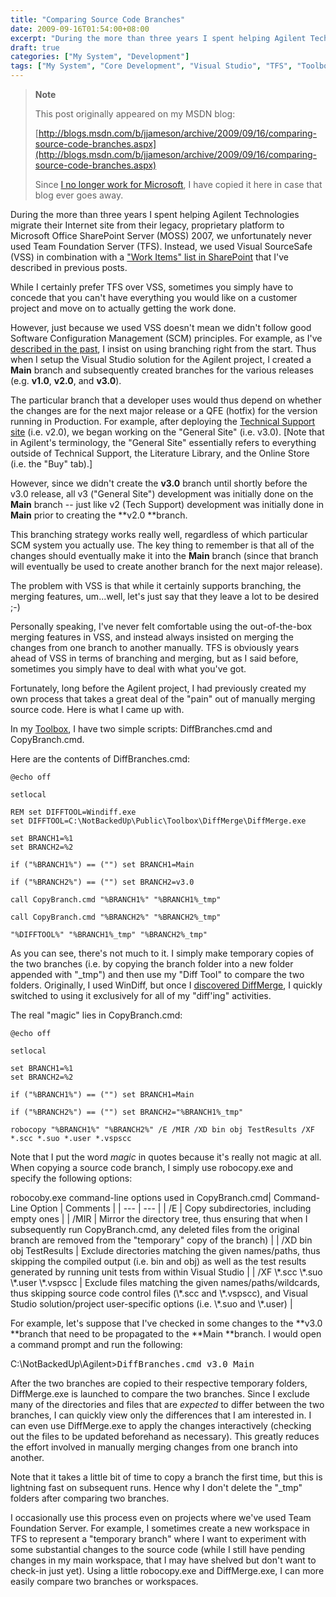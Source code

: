 ```yaml
---
title: "Comparing Source Code Branches"
date: 2009-09-16T01:54:00+08:00
excerpt: "During the more than three years I spent helping Agilent Technologies migrate their Internet site from their legacy, proprietary platform to Microsoft Office SharePoint Server (MOSS) 2007, we unfortunately never used Team Foundation Server (TFS). Instead..."
draft: true
categories: ["My System", "Development"]
tags: ["My System", "Core Development", "Visual Studio", "TFS", "Toolbox"]
---
```


> **Note**
> 
> 
> 	This post originally appeared on my MSDN blog:  
>   
> 
> 
> [http://blogs.msdn.com/b/jjameson/archive/2009/09/16/comparing-source-code-branches.aspx](http://blogs.msdn.com/b/jjameson/archive/2009/09/16/comparing-source-code-branches.aspx)
> 
> 
> Since
> 	[I no longer work for Microsoft](/blog/jjameson/2011/09/02/last-day-with-microsoft), I have copied it here in case that blog 
> 	ever goes away.


During the more than three years I spent helping Agilent Technologies migrate  their Internet site from their legacy, proprietary platform to Microsoft Office  SharePoint Server (MOSS) 2007, we unfortunately never used Team Foundation Server  (TFS). Instead, we used Visual SourceSafe (VSS) in combination with a ["Work Items" 
list in SharePoint](/blog/jjameson/2008/04/01/tfs-lite-for-wss-v2) that I've described in previous posts.

While I certainly prefer TFS over VSS, sometimes you simply have to concede that  you can't have everything you would like on a customer project and move on to actually  getting the work done.

However, just because we used VSS doesn't mean we didn't follow good Software  Configuration Management (SCM) principles. For example, as I've [described in the past](/blog/jjameson/2007/04/18/structure-visual-studio-solutions), I insist on using branching right from the start. Thus  when I setup the Visual Studio solution for the Agilent project, I created a **Main** branch and subsequently created branches for the various releases  (e.g. **v1.0**, **v2.0**, and **v3.0**).

The particular branch that a developer uses would thus depend on whether the  changes are for the next major release or a QFE (hotfix) for the version running  in Production. For example, after deploying the [Technical Support site](http://www.chem.agilent.com/en-US/Support) (i.e.  v2.0), we began working on the "General Site" (i.e. v3.0). [Note that in Agilent's  terminology, the "General Site" essentially refers to everything outside of Technical  Support, the Literature Library, and the Online Store (i.e. the "Buy" tab).]

However, since we didn't create the **v3.0** branch until shortly  before the v3.0 release, all v3 ("General Site") development was initially done  on the **Main** branch -- just like v2 (Tech Support) development was  initially done in **Main** prior to creating the **v2.0**branch.

This branching strategy works really well, regardless of which particular SCM  system you actually use. The key thing to remember is that all of the changes should  eventually make it into the **Main** branch (since that branch will  eventually be used to create another branch for the next major release).

The problem with VSS is that while it certainly supports branching, the merging  features, um...well, let's just say that they leave a lot to be desired ;-)

Personally speaking, I've never felt comfortable using the out-of-the-box merging  features in VSS, and instead always insisted on merging the changes from one branch  to another manually. TFS is obviously years ahead of VSS in terms of branching and  merging, but as I said before, sometimes you simply have to deal with what you've  got.

Fortunately, long before the Agilent project, I had previously created my own  process that takes a great deal of the "pain" out of manually merging source code.  Here is what I came up with.

In my [Toolbox](/blog/jjameson/2007/03/22/backedup-and-notbackedup),  I have two simple scripts: DiffBranches.cmd and CopyBranch.cmd.

Here are the contents of DiffBranches.cmd:



    @echo off
    
    setlocal
    
    REM set DIFFTOOL=Windiff.exe
    set DIFFTOOL=C:\NotBackedUp\Public\Toolbox\DiffMerge\DiffMerge.exe
    
    set BRANCH1=%1
    set BRANCH2=%2
    
    if ("%BRANCH1%") == ("") set BRANCH1=Main
    
    if ("%BRANCH2%") == ("") set BRANCH2=v3.0
    
    call CopyBranch.cmd "%BRANCH1%" "%BRANCH1%_tmp"
    
    call CopyBranch.cmd "%BRANCH2%" "%BRANCH2%_tmp"
    
    "%DIFFTOOL%" "%BRANCH1%_tmp" "%BRANCH2%_tmp"



As you can see, there's not much to it. I simply make temporary copies of the  two branches (i.e. by copying the branch folder into a new folder appended with  "\_tmp") and then use my "Diff Tool" to compare the two folders. Originally, I used  WinDiff, but once I [discovered DiffMerge](/blog/jjameson/2009/03/24/diffmerge-a-better-differencing-tool), I quickly switched to using it exclusively for all of  my "diff'ing" activities.

The real "magic" lies in CopyBranch.cmd:



    @echo off
    
    setlocal
    
    set BRANCH1=%1
    set BRANCH2=%2
    
    if ("%BRANCH1%") == ("") set BRANCH1=Main
    
    if ("%BRANCH2%") == ("") set BRANCH2="%BRANCH1%_tmp"
    
    robocopy "%BRANCH1%" "%BRANCH2%" /E /MIR /XD bin obj TestResults /XF *.scc *.suo *.user *.vspscc



Note that I put the word *magic* in quotes because it's really not magic  at all. When copying a source code branch, I simply use robocopy.exe and specify  the following options:


<caption>robocoby.exe command-line options used in CopyBranch.cmd</caption>| Command-Line Option | Comments |
| --- | --- |
| /E | Copy subdirectories, including empty ones |
| /MIR | Mirror the directory tree, thus ensuring that when I subsequently run 	CopyBranch.cmd, any deleted files from the original branch are removed from 	the "temporary" copy of the branch) |
| /XD bin obj TestResults | Exclude directories matching the given names/paths, thus skipping the 	compiled output (i.e. bin and obj) as well as the test results generated 	by running unit tests from within Visual Studio |
| /XF \*.scc \*.suo \*.user \*.vspscc  | Exclude files matching the given names/paths/wildcards, thus skipping 	source code control files (\*.scc and \*.vspscc), and Visual Studio solution/project 	user-specific options (i.e. \*.suo and \*.user) |


For example, let's suppose that I've checked in some changes to the **v3.0**branch that need to be propagated to the **Main **branch.  I would open a command prompt and run the following:


C:\NotBackedUp\Agilent&gt;<kbd>DiffBranches.cmd v3.0 Main</kbd>


After the two branches are copied to their respective temporary folders, DiffMerge.exe  is launched to compare the two branches. Since I exclude many of the directories  and files that are *expected* to differ between the two branches, I can quickly  view only the differences that I am interested in. I can even use DiffMerge.exe  to apply the changes interactively (checking out the files to be updated beforehand  as necessary). This greatly reduces the effort involved in manually merging changes  from one branch into another.

Note that it takes a little bit of time to copy a branch the first time, but  this is lightning fast on subsequent runs. Hence why I don't delete the "\_tmp" folders  after comparing two branches.

I occasionally use this process even on projects where we've used Team Foundation  Server. For example, I sometimes create a new workspace in TFS to represent a "temporary  branch" where I want to experiment with some substantial changes to the source code  (while I still have pending changes in my main workspace, that I may have shelved  but don't want to check-in just yet). Using a little robocopy.exe and DiffMerge.exe,  I can more easily compare two branches or workspaces.


